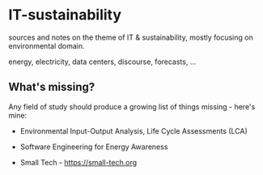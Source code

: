 # IT-sustainability

sources and notes on the theme of IT & sustainability, mostly focusing on environmental domain.

energy, electricity, data centers, discourse, forecasts, ...

## What's missing?

Any field of study should produce a growing list of things missing - here's mine:

- Environmental Input-Output Analysis, Life Cycle Assessments (LCA)

- Software Engineering for Energy Awareness

- Small Tech - https://small-tech.org

